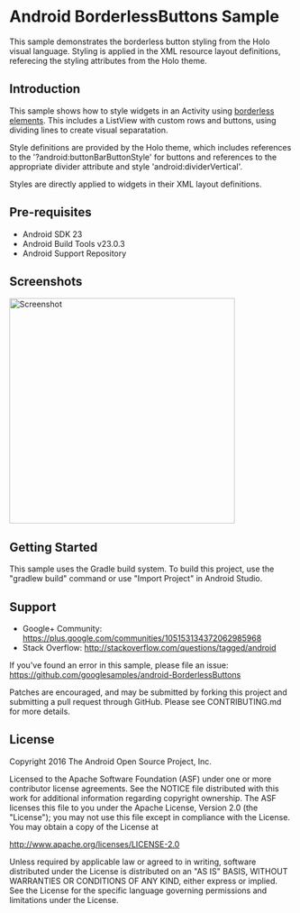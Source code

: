 
Android BorderlessButtons Sample
===================================

This sample demonstrates the borderless button styling from the Holo visual language.
Styling is applied in the XML resource layout definitions, referecing the styling attributes
from the Holo theme.

Introduction
------------

This sample shows how to style widgets in an Activity using [borderless elements][1].
This includes a ListView with custom rows and buttons, using dividing lines to create
visual separatation.

Style definitions are provided by the Holo theme, which includes references to the 
'?android:buttonBarButtonStyle' for buttons and references to the appropriate divider 
attribute and style 'android:dividerVertical'.

Styles are directly applied to widgets in their XML layout definitions.

[1]: http://developer.android.com/design/building-blocks/buttons.html#borderless

Pre-requisites
--------------

- Android SDK 23
- Android Build Tools v23.0.3
- Android Support Repository

Screenshots
-------------

<img src="screenshots/1-activity.png" height="400" alt="Screenshot"/> 

Getting Started
---------------

This sample uses the Gradle build system. To build this project, use the
"gradlew build" command or use "Import Project" in Android Studio.

Support
-------

- Google+ Community: https://plus.google.com/communities/105153134372062985968
- Stack Overflow: http://stackoverflow.com/questions/tagged/android

If you've found an error in this sample, please file an issue:
https://github.com/googlesamples/android-BorderlessButtons

Patches are encouraged, and may be submitted by forking this project and
submitting a pull request through GitHub. Please see CONTRIBUTING.md for more details.

License
-------

Copyright 2016 The Android Open Source Project, Inc.

Licensed to the Apache Software Foundation (ASF) under one or more contributor
license agreements.  See the NOTICE file distributed with this work for
additional information regarding copyright ownership.  The ASF licenses this
file to you under the Apache License, Version 2.0 (the "License"); you may not
use this file except in compliance with the License.  You may obtain a copy of
the License at

http://www.apache.org/licenses/LICENSE-2.0

Unless required by applicable law or agreed to in writing, software
distributed under the License is distributed on an "AS IS" BASIS, WITHOUT
WARRANTIES OR CONDITIONS OF ANY KIND, either express or implied.  See the
License for the specific language governing permissions and limitations under
the License.
